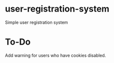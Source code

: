 # user-registration-system
Simple user registration system


# To-Do
Add warning for users who have cookies disabled.